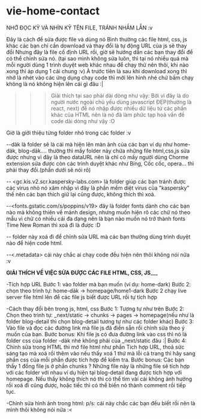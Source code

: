 # vie-home-contact
NHỚ ĐỌC KỸ VÀ NHÌN KỸ TÊN FILE, TRÁNH NHẦM LẪN :v

Đây là cách để sửa được file và dùng nó
Bình thường các file html, css, js khác các bạn chỉ cần download và thay đổi là tự động URL của js sẽ thay đổi 
Nhưng đây là file cố định URL rồi, giờ sẽ hướng dẫn các bạn thay đổi để có thể chỉnh sửa nó.
(tại sao mình không sửa luôn, thì tại nó nhiều quá mà mỗi người dùng 1 trình duyệt web khác nhau để chạy thử nên thôi, khi nào xong thì áp dụng 1 cái chung :v)
À trước tiên là sau khi download xong thì nhớ là nhét vào các ứng dụng chạy code thì mới lên hình nhé
 chứ bấm chạy không là nó không hiện lên cái gì đâu :|
 
>>>Giải thích tại sao phải dài dòng như vậy: Bởi vì đây là do người nước ngoài chủ yếu dùng javascript ĐẸP(thường là react, next) 
để nó nhập được nhiều dữ liệu từ các phần khác của HTML nên là nó đã làm phức tạp hoá vấn đề code dài dòng như vậy :O

Giờ là giới thiệu từng folder nhỏ trong các folder :v

-<name-folder>-dảk là folder sẽ là cái mà hiện lên màn ảnh của các bạn
ví dụ như home-dảk, blog-dảk....
thường thì mấy folder này chứa những file html,css,js sửa được nhưng vì đây là theo dataURL nên là chỉ có mấy người dùng Chorme extension sửa được 
còn các trình duyệt khác như Bing, Cốc cốc, opera... thì phải thay đổi.(phần dưới sẽ nói rõ)

-- <gc.kis.v2.scr.kaspersky-labs.com> là folder giúp các bạn tránh được các virus nhỏ nó xâm nhập vì đây là phần mềm diệt virus của "kaspersky"
thế nên các bạn thích giữ lại cũng được, không thích thì xoá.

--<fonts.gstatic.com/s/poppins/v19> đây là folder fonts dành cho các bạn nào mà không thiên về mảnh design, nhưng muốn hiện rõ các chữ nó theo mẫu
 vì chữ có nhiều cái đa dạng nên là bạn nào muốn nó trở thành fonts Time New Roman thì xoá đi là được :D
 
 -- <DataURL> folder này xoá đi để chỉnh sửa URL mà các bạn thường dùng trình duyệt nào để hiện code html.
 
 --<.metadata> cái này chắc ai chạy code đều hiện nên thôi không nói nữa :v 
 
 ____________________GIẢI THÍCH VỀ VIỆC SỬA ĐƯỢC CÁC FILE HTML, CSS, JS_______________________
 
 
-Tích hợp URL
 Bước 1: vào folder mà bạn muốn (ví dụ: home-dark)
 Bước 2: chọn theo trình tự: home-dảk -> homepage/home1-dark 
 Bước 2 chạy live server file html lên để các file js biết được URL rồi tự tích hợp
 
-Cách thay đổi bên trong js, html, css
 Bước 1: Tương tự như trên
 Bước 2: Chọn theo trình tự: _next/static -> chunks -> pages -> homepage(nếu như là folder blog-detail thì chọn blog-detail tương tự như các folder khác)
 Bước 3: Vào file và đọc các đường link mà file js đã điền sẵn rồi chỉnh sửa theo ý muốn của bạn. 
 Bước bonus: Khi file js có đưa đường link vào css thì nó là folder css của folder <name-folder>-dảk nhé không phải của _next/static đâu :|
 Bước 4: Chỉnh sửa trong HTML thì mở file html như phần Tích hợp URL, thoả sức sáng tạo mà xoá rồi thêm vào
  nếu thấy xoá 1 thứ mà lỗi cả trang thì hãy sang phần css của mỗi phần được tích hợp để kiểm tra.
  Bước bonus: Các bạn thấy 1 đống file js ở phần chunks ? Những file này là những file sẽ tích hợp với các folder với nhau
   ví dụ hiện tại blog-detail đang được tích hợp với homepage.
   Nếu thấy không thích nó thì có thể tìm vài cái không ảnh hưởng rồi xoá đi cũng được, hoặc tiếc thì có thể biến nó thành comment
   rồi tiếp tục.
 
-Chỉnh sửa hình ảnh trong html: 
 p/s: cái này chắc các bạn đều biết rồi nên là mình thôi không nói nữa :<
 
 
 
 
 
 
 
 
 
 
 
 
 
 
 
 
 
 
 
 
 
 
 
 
 
